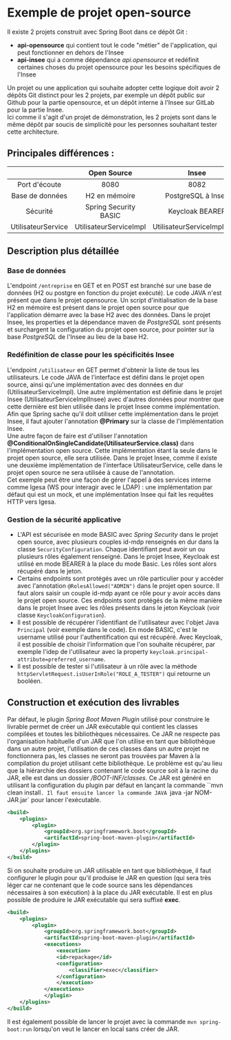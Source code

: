 # Exemple de projet open-source

Il existe 2 projets construit avec Spring Boot dans ce dépôt Git :
- **api-opensource** qui contient tout le code "métier" de l'application, qui peut fonctionner en dehors de l'Insee
- **api-insee** qui a comme dépendance *api.opensource* et redéfinit certaines choses du projet opensource pour les besoins spécifiques de l'Insee

Un projet ou une application qui souhaite adopter cette logique doit avoir 2 dépôts Git distinct pour les 2 projets, par exemple un dépôt public sur Github pour la partie opensource, et un dépôt interne à l'Insee sur GitLab pour la partie Insee.  
Ici comme il s'agit d'un projet de démonstration, les 2 projets sont dans le même dépôt par soucis de simplicité pour les personnes souhaitant tester cette architecture.

## Principales différences :

|                     | Open Source            | Insee                       |
| :---:               | :---:                  | :---:                       |
| Port d'écoute       | 8080                   | 8082                        |
| Base de données     | H2 en mémoire          | PostgreSQL à Insee          |
| Sécurité            | Spring Security BASIC  | Keycloak BEARER             |
| UtilisateurService  | UtilisateurServiceImpl | UtilisateurServiceImplInsee |

## Description plus détaillée

### Base de données

L'endpoint `/entreprise` en GET et en POST est branché sur une base de données (H2 ou postgre en fonction du projet exécuté). Le code JAVA n'est présent que dans le projet opensource. Un script d'initialisation de la base H2 en mémoire est présent dans le projet open source pour que l'application démarre avec la base H2 avec des données. Dans le projet Insee, les properties et la dépendance maven de *PostgreSQL* sont présents et surchargent la configuration du projet open source, pour pointer sur la base *PostgreSQL* de l'Insee au lieu de la base H2.

### Redéfinition de classe pour les spécificités Insee

L'endpoint `/utilisateur` en GET permet d'obtenir la liste de tous les utilisateurs. Le code JAVA de l'interface est défini dans le projet open source, ainsi qu'une implémentation avec des données en dur (UtilisateurServiceImpl). Une autre implémentation est définie dans le projet Insee (UtilisateurServiceImplInsee) avec d'autres données pour montrer que cette dernière est bien utilisée dans le projet Insee comme implémentation. Afin que Spring sache qu'il doit utiliser cette implémentation dans le projet Insee, il faut ajouter l'annotation **@Primary** sur la classe de l'implémentation Insee.  
Une autre façon de faire est d'utiliser l'annotation **@ConditionalOnSingleCandidate(UtilisateurService.class)** dans l'implémentation open source. Cette implémentation étant la seule dans le projet open source, elle sera utilisée. Dans le projet Insee, comme il existe une deuxième implémentation de l'interface UtilisateurService, celle dans le projet open source ne sera utilisée à cause de l'annotation.  
Cet exemple peut être une façon de gérer l'appel à des services interne comme Igesa (WS pour interagir avec le LDAP) : une implémentation par défaut qui est un mock, et une implémentation Insee qui fait les requêtes HTTP vers Igesa.

### Gestion de la sécurité applicative

- L'API est sécurisée en mode BASIC avec *Spring Security* dans le projet open source, avec plusieurs couples id-mdp renseignés en dur dans la classe `SecurityConfiguration`. Chaque identifiant peut avoir un ou plusieurs rôles également renseigné. Dans le projet Insee, Keycloak est utilisé en mode BEARER à la place du mode Basic. Les rôles sont alors récupéré dans le jeton.
- Certains endpoints sont protégés avec un rôle particulier pour y accéder avec l'annotation `@RolesAllowed("ADMIN")` dans le projet open source. Il faut alors saisir un couple id-mdp ayant ce rôle pour y avoir accès dans le projet open source. Ces endpoints sont protégés de la même manière dans le projet Insee avec les rôles présents dans le jeton Keycloak (voir classe `KeycloakConfiguration`).
- Il est possible de récupérer l'identifiant de l'utilisateur avec l'objet Java `Principal` (voir exemple dans le code). En mode BASIC, c'est le username utilisé pour l'authentification qui est récupéré. Avec Keycloak, il est possible de choisir l'information que l'on souhaite récupérer, par exemple l'idep de l'utilisateur avec la property `keycloak.principal-attribute=preferred_username`.
- Il est possible de tester si l'utilisateur à un rôle avec la méthode `httpServletRequest.isUserInRole("ROLE_A_TESTER")` qui retourne un booléen.

## Construction et exécution des livrables

Par défaut, le plugin *Spring Boot Maven Plugin* utilisé pour construire le livrable permet de créer un JAR exécutable qui contient les classes compilées et toutes les bibliothèques nécessaires. Ce JAR ne respecte pas l'organisation habituelle d'un JAR que l'on utilise en tant que bibliothèque dans un autre projet, l'utilisation de ces classes dans un autre projet ne fonctionnera pas, les classes ne seront pas trouvées par Maven à la compilation du projet utilisant cette bibliothèque. Le problème est qu'au lieu que la hiérarchie des dossiers contenant le code source soit à la racine du JAR, elle est dans un dossier */BOOT-INF/classes*. Ce JAR est généré en utilisant la configuration du plugin par défaut en lançant la commande ``mvn clean install`. Il faut ensuite lancer la commande JAVA `java -jar NOM-JAR.jar` pour lancer l'exécutable.

```xml
<build>
    <plugins>
        <plugin>
            <groupId>org.springframework.boot</groupId>
            <artifactId>spring-boot-maven-plugin</artifactId>
        </plugin>
    </plugins>
</build>
```

Si on souhaite produire un JAR utilisable en tant que bibliothèque, il faut configurer le plugin pour qu'il produise le JAR en question (qui sera très léger car ne contenant que le code source sans les dépendances nécessaires à son exécution) à la place du JAR exécutable. Il est en plus possible de produire le JAR exécutable qui sera suffixé **exec**.

```xml
<build>
    <plugins>
        <plugin>
            <groupId>org.springframework.boot</groupId>
            <artifactId>spring-boot-maven-plugin</artifactId>
            <executions>
                <execution>
                <id>repackage</id>
                <configuration>
                    <classifier>exec</classifier>
                </configuration>
                </execution>
            </executions>
            </plugin>
    </plugins>
</build>
```

Il est également possible de lancer le projet avec la commande `mvn spring-boot:run` lorsqu'on veut le lancer en local sans créer de JAR.